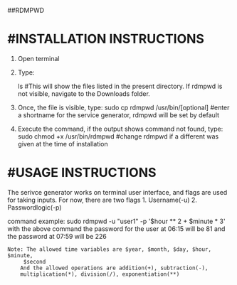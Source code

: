 ##RDMPWD

#INSTALLATION INSTRUCTIONS
===============================================================================

  1. Open terminal

  2. Type:

       ls  		#This will show the files listed in the present directory.
			 If rdmpwd is not visible, navigate to the Downloads folder.

  3. Once, the file is visible, type:
	sudo cp rdmpwd /usr/bin/[optional]	 #enter a shortname for the service
	 				    	generator, rdmpwd will be set by default

  4. Execute the command, if the output shows command not found, type:
	sudo chmod +x /usr/bin/rdmpwd 	#change rdmpwd if a different was 
						given at the time of installation

  

#USAGE INSTRUCTIONS
===============================================================================

  The serivce generator works on terminal user interface, 
and flags are used for taking inputs.
  For now, there are two flags 
	1. Username(-u)
	2. Passwordlogic(-p)


command example:
	sudo rdmpwd -u "user1" -p '$hour ** 2 + $minute * 3'
	with the above command the password for the user at 06:15 will be 81 and
	 the password at 07:59 will be 226
	

	Note: The allowed time variables are $year, $month, $day, $hour, $minute,
		 $second
		And the allowed operations are addition(+), subtraction(-), 
		multiplication(*), division(/), exponentiation(**)
